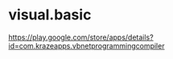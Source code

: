 # visual.basic

https://play.google.com/store/apps/details?id=com.krazeapps.vbnetprogrammingcompiler
